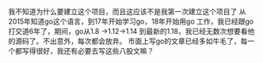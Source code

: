 我不知道为什么要建立这个项目，而且这应该不是我第一次建立这个项目了
从2015年知道go这个语言，到17年开始学习go，18年开始用go 工作，我已经跟go打交道6年了，期间，go从1.8 ->1.12->1.14 到最新的1.18，我已经无数次想要看他的源码了。不出意外，每次都会放弃。
市面上写go的文章已经多如牛毛了，每一个都写得很好，我还有必要去写这些八股文嘛？

